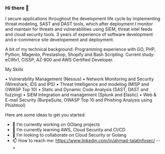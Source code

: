 ### Hi there 👋

I secure applications throughout the development life cycle by implementing threat modeling, SAST and DAST tools, which after deployment I monitor and maintain for threats and vulnerabilities using SIEM, threat intel feeds and cloud security tools. 3 years of experience of software development and e-commerce site developement and deployment.

A bit of my technical background:
Programming experience with GO, PHP, Python, Magento, Prestashop, Shopify and Bash Scripting.
Current study:  eCIRv1, CISSP, AZ-900 and AWS Certified Developer. 

My Skills

• Vulnerability Management (Nessus)
• Network Monitoring and Security (Wireshark, IDS and IPS)
• Threat Intelligence and modeling (MISP and OWASP Top 10)
• Static and Dynamic Code Analysis (SAST, DAST and fuzzing)
• SIEM Integration and management (Splunk and Elastic)
• Web & E-mail Security (BurpeSuite, OWASP Top 10 and Phishing Analysis using Phishtool)

Here are some ideas to get you started:

- 🔭 I’m currently working on GOlang projects
- 🌱 I’m currently learning AWS, Cloud Security and CI/CD
- 👯 I’m looking to collaborate on Cloud Security or Golang
- 📫 How to reach me: https://www.linkedin.com/in/ahmad-talatinfosec/
-->
